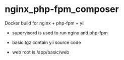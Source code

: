 # nginx_php-fpm_composer
Docker build for nginx + php-fpm + yii

- supervisord is used to run nginx and php-fpm

- basic.tgz contain yii source code

- web root is /app/basic/web
